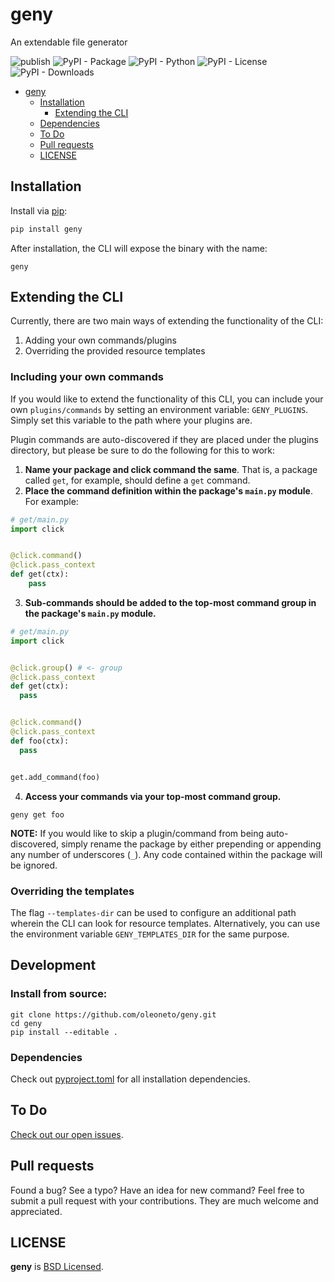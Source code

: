 # geny
An extendable file generator

![publish](https://github.com/oleoneto/geny/workflows/publish/badge.svg?branch=master)
![PyPI - Package](https://img.shields.io/pypi/v/geny)
![PyPI - Python](https://img.shields.io/pypi/pyversions/geny)
![PyPI - License](https://img.shields.io/pypi/l/geny)
![PyPI - Downloads](https://img.shields.io/pypi/dm/geny)


- [geny](#geny)
  - [Installation](#installation)
    - [Extending the CLI](#extending-the-cli)
  - [Dependencies](#dependencies)
  - [To Do](#to-do)
  - [Pull requests](#pull-requests)
  - [LICENSE](#license)

## Installation
Install via [pip](https://pypi.org/project/geny):
```bash
pip install geny
```

After installation, the CLI will expose the binary with the name:
```
geny
```

## Extending the CLI

Currently, there are two main ways of extending the functionality of the CLI:
1. Adding your own commands/plugins
2. Overriding the provided resource templates

### Including your own commands

If you would like to extend the functionality of this CLI, you can include your own `plugins/commands` by
setting an environment variable: `GENY_PLUGINS`. Simply set this variable to the path where your plugins are.

Plugin commands are auto-discovered if they are placed under the plugins directory,
but please be sure to do the following for this to work:
1. **Name your package and click command the same**. That is, a package called `get`, for example, should define a `get` command.
2. **Place the command definition within the package's `main.py` module**. For example:
```python
# get/main.py
import click


@click.command()
@click.pass_context
def get(ctx):
    pass
```
3. **Sub-commands should be added to the top-most command group in the package's `main.py` module.**
```python
# get/main.py
import click


@click.group() # <- group
@click.pass_context
def get(ctx):
  pass


@click.command()
@click.pass_context
def foo(ctx):
  pass


get.add_command(foo)
```
4. **Access your commands via your top-most command group.**
```
geny get foo
```

**NOTE:** If you would like to skip a plugin/command from being auto-discovered, simply rename the package by either
prepending or appending any number of underscores (`_`). Any code contained within the package will be ignored.

### Overriding the templates

The flag `--templates-dir` can be used to configure an additional path wherein the CLI can look for resource templates.
Alternatively, you can use the environment variable `GENY_TEMPLATES_DIR` for the same purpose.

## Development

### Install from source:
```
git clone https://github.com/oleoneto/geny.git
cd geny
pip install --editable .
```

### Dependencies
Check out [pyproject.toml](pyproject.toml) for all installation dependencies.

## To Do
[Check out our open issues](https://github.com/oleoneto/geny/issues).

## Pull requests
Found a bug? See a typo? Have an idea for new command?
Feel free to submit a pull request with your contributions. They are much welcome and appreciated.

## LICENSE
**geny** is [BSD Licensed](LICENSE).
